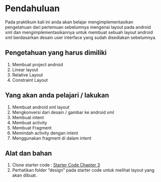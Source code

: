 # Pendahuluan
Pada praktikum kali ini anda akan belajar mengimplementasikan pengetahuan dari pertemuan sebelumnya mengenai layout pada android xml dan mengimplementasikannya untuk membuat sebuah layout android xml berdasarkan desain user interface yang sudah disediakan sebelumnya.

## Pengetahuan yang harus dimiliki
1. Membuat project android
2. Linear layout
3. Relative Layout
4. Constraint Layout

## Yang akan anda pelajari / lakukan
1. Membuat android xml layout
2. Mengkonversi dari desain / gambar ke android xml
3. Membuat intent
4. Membuat activity
5. Membuat Fragment
6. Memindah activity dengan intent
7. Menggunakan fragment di dalam intent

## Alat dan bahan
1. Clone starter code : [Starter Code Chapter 3](https://github.com/polinema-mobile/dtschapter03-starter)
2. Perhatikan folder “design” pada starter code untuk melihat layout yang akan dibuat.


